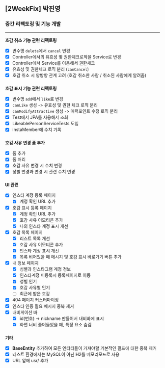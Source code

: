 ## [2WeekFix] 박진영

### 중간 리팩토링 및 기능 개발

---  

**호감 취소 기능 관련 리팩토링**
- [x] 변수명 `delete`에서 `cancel` 변경
- [x] Controller에서의 유효성 및 권한체크로직을 Service로 변경
- [x] Controller에서 Service를 이용해서 권한체크
- [x] 유효성 및 권한체크 로직 분리 (`canCancel`)
- [x] 호감 취소 시 양방향 관계 고려 (호감 취소한 사람 / 취소된 사람에게 알려줌)
###

  **호감 표시 기능 관련 리팩토링**
- [x] 변수명 `add`에서 `like`로 변경
- [x] `canLike` 생성 -> 유효성 및 권한 체크 로직 분리
- [x] `canModifyAttractive` 생성 -> 매력포인트 수정 로직 분리
- [x] Test에서 JPA를 사용해서 조회
- [X] LikeablePersonServiceTests 도입
- [x] instaMember에 수치 기록

###
  **호감 사유 변경 폼 추가**
- [x] 폼 추가
- [x] 폼 처리
- [x] 호감 사유 변경 시 수치 변경
- [x] 성별 변경과 변경 시 관련 수치 변경

### 
**UI 관련**
- [x] 인스타 계정 등록 페이지
  - [x] 계정 확인 URL 추가
- [x] 호감 표시 등록 페이지 
  - [x] 계정 확인 URL 추가
  - [x] 호감 사유 이모티콘 추가
  - [x] 나의 인스타 계정 표시 개선
- [x] 호감 목록 페이지
    - [x] 리스트 목록 개선
    - [x] 호감 사유 이모티콘 추가
    - [x] 인스타 계정 표시 개선
    - [x] 목록 비어있을 때 메시지 및 호감 표시 바로가기 버튼 추가
- [x] 내 정보 페이지
  - [x] 성별과 인스타그램 계정 정보
  - [x] 인스타계정 미등록시 등록페이지로 이동
  - [x] 성별 인기
  - [x] 호감 사유별 인기
  - [ ] 최근에 받은 호감
- [x] 404 페이지 커스터마이징
- [x] 인스타 인증 필요 메시지 중복 제거
- [x] 내비게이션 바
  - [x] id(번호) -> nickname 만들어서 내비바에 표시
  - [x] 화면 너비 줄어들었을 때, 특정 요소 숨김

###
**기타**
- [x] **BaseEntity** 추가하여 모든 엔티티들이 가져야할 기본적인 필드에 대한 중복 제거
- [x] 테스트 환경에서는 MySQL이 아닌 H2를 메모리모드로 사용
- [x] URL 앞에 usr/ 추가